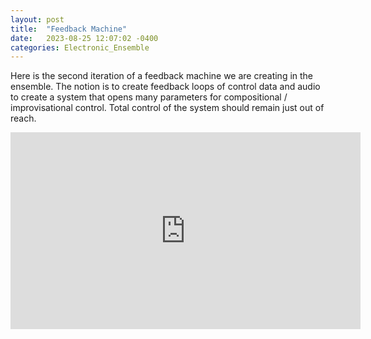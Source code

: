 ```yaml
---
layout: post
title:  "Feedback Machine"
date:   2023-08-25 12:07:02 -0400
categories: Electronic_Ensemble
---
```


Here is the second iteration of a feedback machine we are creating in the ensemble. The notion is to create feedback loops of control data and audio to create a system that opens many parameters for compositional / improvisational control. Total control of the system should remain just out of reach.

<iframe width="560" height="315" src="https://www.youtube.com/embed/IgNNpzlohfI?si=ezLTb9ZS2sogrgWM" title="YouTube video player" frameborder="0" allow="accelerometer; autoplay; clipboard-write; encrypted-media; gyroscope; picture-in-picture; web-share" allowfullscreen></iframe>
